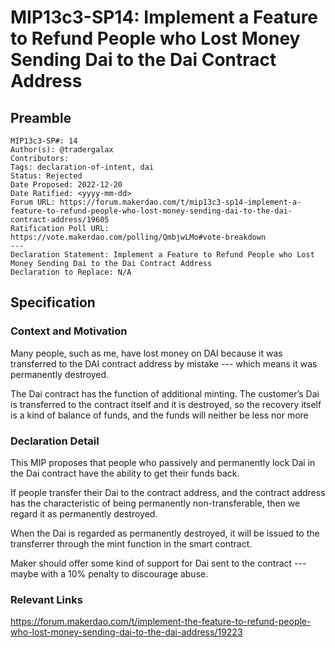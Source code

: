 # MIP13c3-SP14: Implement a Feature to Refund People who Lost Money Sending Dai to the Dai Contract Address

## Preamble

```
MIP13c3-SP#: 14
Author(s): @tradergalax
Contributors:
Tags: declaration-of-intent, dai
Status: Rejected
Date Proposed: 2022-12-20
Date Ratified: <yyyy-mm-dd>
Forum URL: https://forum.makerdao.com/t/mip13c3-sp14-implement-a-feature-to-refund-people-who-lost-money-sending-dai-to-the-dai-contract-address/19605
Ratification Poll URL: https://vote.makerdao.com/polling/QmbjwLMo#vote-breakdown
---
Declaration Statement: Implement a Feature to Refund People who Lost Money Sending Dai to the Dai Contract Address
Declaration to Replace: N/A
```

## Specification

### Context and Motivation

Many people, such as me, have lost money on DAI because it was transferred to the DAI contract address by mistake --- which means it was permanently destroyed.

The Dai contract has the function of additional minting. The customer’s Dai is transferred to the contract itself and it is destroyed, so the recovery itself is a kind of balance of funds, and the funds will neither be less nor more

### Declaration Detail

This MIP proposes that people who passively and permanently lock Dai in the Dai contract have the ability to get their funds back.

If people transfer their Dai to the contract address, and the contract address has the characteristic of being permanently non-transferable, then we regard it as permanently destroyed.

When the Dai is regarded as permanently destroyed, it will be issued to the transferrer through the mint function in the smart contract.

Maker should offer some kind of support for Dai sent to the contract --- maybe with a 10% penalty to discourage abuse.

### Relevant Links

https://forum.makerdao.com/t/implement-the-feature-to-refund-people-who-lost-money-sending-dai-to-the-dai-address/19223
